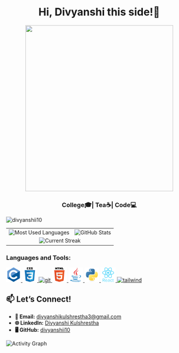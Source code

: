 <h1 align="center">Hi, Divyanshi this side!👋</h1>


<p align="center">
  <img src="https://i.pinimg.com/originals/06/ed/6e/06ed6ea8c3b2a3afa21aca707645dccf.gif" width="400" height="450" />
</p>

<h3 align="center">College🎓| Tea☕️| Code💻</h3>
<p align="left"> <img src="https://komarev.com/ghpvc/?username=divyanshii10&label=Profile%20views&color=0e75b6&style=flat" alt="divyanshii10" /> </p>
<table>
  <tr>
    <td><img src="https://github-readme-stats.vercel.app/api/top-langs/?username=divyanshii10&layout=compact&theme=dark" alt="Most Used Languages"></td>
    <td><img src="https://github-readme-stats.vercel.app/api?username=divyanshii10&show_icons=true&theme=dark" alt="GitHub Stats"></td>
  </tr>
  <tr>
    <td colspan="2" align="center"><img src="https://github-readme-streak-stats.herokuapp.com/?user=divyanshii10&theme=dark" alt="Current Streak"></td>
  </tr>
</table>

<h3 align="left">Languages and Tools:</h3>
<p align="left"> <a href="https://www.cprogramming.com/" target="_blank" rel="noreferrer"> <img src="https://raw.githubusercontent.com/devicons/devicon/master/icons/c/c-original.svg" alt="c" width="40" height="40"/> </a> <a href="https://www.w3schools.com/css/" target="_blank" rel="noreferrer"> <img src="https://raw.githubusercontent.com/devicons/devicon/master/icons/css3/css3-original-wordmark.svg" alt="css3" width="40" height="40"/> </a> <a href="https://git-scm.com/" target="_blank" rel="noreferrer"> <img src="https://www.vectorlogo.zone/logos/git-scm/git-scm-icon.svg" alt="git" width="40" height="40"/> </a> <a href="https://www.w3.org/html/" target="_blank" rel="noreferrer"> <img src="https://raw.githubusercontent.com/devicons/devicon/master/icons/html5/html5-original-wordmark.svg" alt="html5" width="40" height="40"/> </a> <a href="https://www.java.com" target="_blank" rel="noreferrer"> <img src="https://raw.githubusercontent.com/devicons/devicon/master/icons/java/java-original.svg" alt="java" width="40" height="40"/> </a> <a href="https://www.python.org" target="_blank" rel="noreferrer"> <img src="https://raw.githubusercontent.com/devicons/devicon/master/icons/python/python-original.svg" alt="python" width="40" height="40"/> </a> <a href="https://reactjs.org/" target="_blank" rel="noreferrer"> <img src="https://raw.githubusercontent.com/devicons/devicon/master/icons/react/react-original-wordmark.svg" alt="react" width="40" height="40"/> </a> <a href="https://tailwindcss.com/" target="_blank" rel="noreferrer"> <img src="https://www.vectorlogo.zone/logos/tailwindcss/tailwindcss-icon.svg" alt="tailwind" width="40" height="40"/> </a> </p>



## 📫 Let’s Connect!

- **📧 Email:** [divyanshikulshrestha3@gmail.com](mailto:divyanshikulshrestha3@gmail.com)
- **🌐 LinkedIn:** [Divyanshi Kulshrestha](https://www.linkedin.com/in/divyanshi-kulshrestha-5ba319295/)
- **🖥️ GitHub:** [divyanshii10](https://github.com/divyanshii10)



![Activity Graph](https://github-readme-activity-graph.vercel.app/graph?username=divyanshii10&theme=react-dark)



<br clear="both">


###
